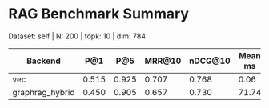 # RAG Benchmark Summary
Dataset: self | N: 200 | topk: 10 | dim: 784

| Backend | P@1 | P@5 | MRR@10 | nDCG@10 | Mean ms | P95 ms |
|---------|-----|-----|--------|---------|---------|--------|
| vec | 0.515 | 0.925 | 0.707 | 0.768 | 0.06 | 0.07 |
| graphrag_hybrid | 0.450 | 0.905 | 0.657 | 0.730 | 71.74 | 248.11 |